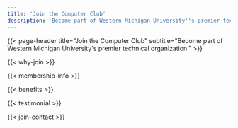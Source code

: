 ```yaml
---
title: 'Join the Computer Club'
description: 'Become part of Western Michigan University''s premier technical organization.'
---
```


{{< page-header title="Join the Computer Club" subtitle="Become part of Western Michigan University's premier technical organization." >}}

{{< why-join >}}

{{< membership-info >}}

{{< benefits >}}

{{< testimonial >}}

{{< join-contact >}} 